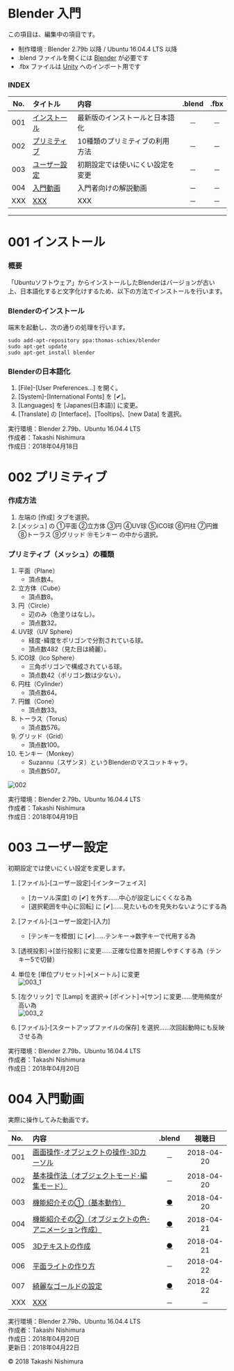 # Blender 入門

この項目は、編集中の項目です。

* 制作環境 : Blender 2.79b 以降 / Ubuntu 16.04.4 LTS 以降
* .blend ファイルを開くには [Blender](https://www.blender.org/) が必要です
* .fbx ファイルは [Unity](https://store.unity.com/ja/) へのインポート用です

### <b>INDEX</b>

|No.|タイトル|内容|.blend|.fbx|
|:--:|:--|:--|:--:|:--:|
|001|[インストール](#インストール)|最新版のインストールと日本語化|－|－|
|002|[プリミティブ](#プリミティブ)|10種類のプリミティブの利用方法|－|－|
|003|[ユーザー設定](#ユーザー設定)|初期設定では使いにくい設定を変更|－|－|
|004|[入門動画](#入門動画)|入門者向けの解説動画|－|－|
|XXX|[XXX](#XXX)|XXX|－|－|
***


<a name="インストール"></a>
# <b>001 インストール</b>

### 概要
「Ubuntuソフトウェア」からインストールしたBlenderはバージョンが古い上、日本語化すると文字化けするため、以下の方法でインストールを行います。

### Blenderのインストール
端末を起動し、次の通りの処理を行います。
```
sudo add-apt-repository ppa:thomas-schiex/blender
sudo apt-get update
sudo apt-get install blender
```

### Blenderの日本語化
1. [File]-[User Preferences...] を開く。
1. [System]-[International Fonts] を [✔]。
1. [Languages] を [Japanes(日本語)] に変更。
1. [Translate] の [Interface]、[Tooltips]、[new Data] を選択。

実行環境：Blender 2.79b、Ubuntu 16.04.4 LTS  
作成者：Takashi Nishimura  
作成日：2018年04月18日


<a name="プリミティブ"></a>
# <b>002 プリミティブ</b>

### 作成方法
1. 左端の [作成] タブを選択。
1. [メッシュ] の ①平面 ②立方体 ③円 ④UV球 ⑤ICO球 ⑥円柱 ⑦円錐 ⑧トーラス ⑨グリッド ⑩モンキー の中から選択。

### プリミティブ（メッシュ）の種類
1. 平面（Plane）
    * 頂点数4。
1. 立方体（Cube）
    * 頂点数8。
1. 円（Circle）
    * 辺のみ（色塗りはなし）。
    * 頂点数32。
1. UV球（UV Sphere）
    * 経度･緯度をポリゴンで分割されている球。
    * 頂点数482（見た目は綺麗）。
1. ICO球（Ico Sphere）
    * 三角ポリゴンで構成されている球。
    * 頂点数42（ポリゴン数は少ない）。
1. 円柱（Cylinder）
    * 頂点数64。
1. 円錐（Cone）
    * 頂点数33。
1. トーラス（Torus）
    * 頂点数576。
1. グリッド（Grid）
    * 頂点数100。
1. モンキー（Monkey）
    * Suzannu（スザンヌ）というBlenderのマスコットキャラ。
    * 頂点数507。

![002](https://takashinishimura.github.io/Blender/introduction/jpg/002.jpg)

実行環境：Blender 2.79b、Ubuntu 16.04.4 LTS  
作成者：Takashi Nishimura  
作成日：2018年04月19日


<a name="ユーザー設定"></a>
# <b>003 ユーザー設定</b>

初期設定では使いにくい設定を変更します。

1. [ファイル]-[ユーザー設定]-[インターフェイス]
    * [カーソル深度] の [✔] を外す……中心が設定しにくくなる為
    * [選択範囲を中心に回転] に [✔]……見たいものを見失わないようにする為

1. [ファイル]-[ユーザー設定]-[入力]
    * [テンキーを模倣] に [✔]……テンキー→数字キーで代用する為

1. [透視投影]→[並行投影] に変更……正確な位置を把握しやすくする為（テンキー5で切替）

1. 単位を [単位プリセット]→[メートル] に変更  
![003_1](https://takashinishimura.github.io/Blender/introduction/jpg/003_1.jpg)

1. [左クリック] で [Lamp] を選択→ [ポイント]→[サン] に変更……使用頻度が高い為  
![003_2](https://takashinishimura.github.io/Blender/introduction/jpg/003_2.jpg)

1. [ファイル]-[スタートアップファイルの保存] を選択……次回起動時にも反映させる為

実行環境：Blender 2.79b、Ubuntu 16.04.4 LTS  
作成者：Takashi Nishimura  
作成日：2018年04月20日


<a name="入門動画"></a>
# <b>004 入門動画</b>

実際に操作してみた動画です。  

|No.|内容|.blend|視聴日|
|:--|:--|:--:|:--:|
|001|[画面操作･オブジェクトの操作･3Dカーソル](https://www.youtube.com/watch?v=du0ybLqScJk&index=1&list=PLmVkGpfcCZalGLfi3B5lx038GY1rNw2-L)|－|2018-04-20|
|002|[基本操作法（オブジェクトモード･編集モード）](https://www.youtube.com/watch?v=xgsTa-yiPHY)|－|2018-04-20|
|003|[機能紹介その①（基本動作）](https://www.youtube.com/watch?v=EHAgiNVKIPo)|[●](https://takashinishimura.github.io/Blender/introduction/blend/004_003.blend)|2018-04-20|
|004|[機能紹介その②（オブジェクトの色･アニメーション作成）](https://www.youtube.com/watch?v=KLm5B98zQV8)|[●](https://takashinishimura.github.io/Blender/introduction/blend/004_004.blend)|2018-04-21|
|005|[3Dテキストの作成](https://www.youtube.com/watch?v=3Jh_-HqSzmI)|[●](https://takashinishimura.github.io/Blender/introduction/blend/004_005.blend)|2018-04-21|
|006|[平面ライトの作り方](https://www.youtube.com/watch?v=dfoRfwacDSA)|－|2018-04-22|
|007|[綺麗なゴールドの設定](https://www.youtube.com/watch?v=DP1qJJkHmOQ)|[●](https://takashinishimura.github.io/Blender/introduction/blend/004_007.blend)|2018-04-22|
|XXX|[XXX](XXX)|－|－|

実行環境：Blender 2.79b、Ubuntu 16.04.4 LTS  
作成者：Takashi Nishimura  
作成日：2018年04月20日  
更新日：2018年04月22日


© 2018 Takashi Nishimura